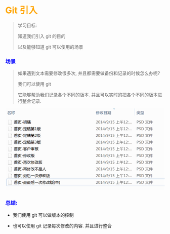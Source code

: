 # <font color="orange">Git 引入   </font>

> 学习目标: 
>
> 知道我们引入 git 的目的
>
> 以及能够知道 git 可以使用的场景

### <font color="blue">场景   </font>

> 如果遇到文本需要修改很多次, 并且都需要做备份和记录的时候怎么办呢? 
>
> 我们可以使用 git 
>
> 它能够帮助我们记录各个不同的版本. 并且可以实时的把各个不同的版本进行整合记录.

![](./images/客户修改流程.png)

### <font color="blue">总结:    </font>

* 我们使用 git 可以做版本的控制

* 也可以使用 git 记录每次修改的内容. 并且进行整合

	

